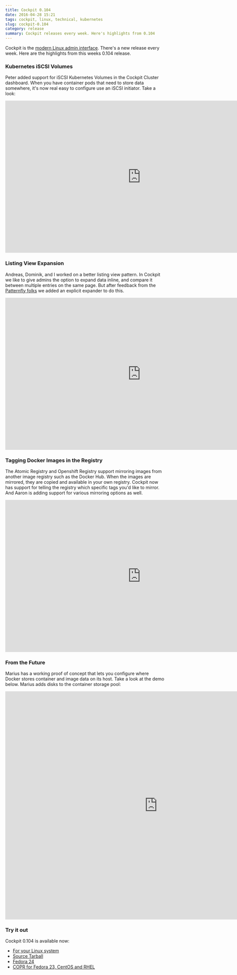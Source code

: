 ```yaml
---
title: Cockpit 0.104
date: 2016-04-28 15:21
tags: cockpit, linux, technical, kubernetes
slug: cockpit-0.104
category: release
summary: Cockpit releases every week. Here's highlights from 0.104
---
```


Cockpit is the [modern Linux admin interface](http://cockpit-project.org/). There's a new release every week. Here are the highlights from this weeks 0.104 release.


### Kubernetes iSCSI Volumes

Peter added support for iSCSI Kubernetes Volumes in the Cockpit Cluster dashboard. When you
have container pods that need to store data somewhere, it's now real easy to configure use
an iSCSI initiator. Take a look:

<iframe width="853" height="480" src="https://www.youtube.com/embed/ytNGsIDYNSQ" frameborder="0" allowfullscreen></iframe>


### Listing View Expansion

Andreas, Dominik, and I worked on a better listing view pattern. In Cockpit we like to give
admins the option to expand data inline, and compare it between multiple entries on the same
page. But after feedback from the [Patternfly folks](https://www.patternfly.org/) we added an
explicit expander to do this.

<iframe width="853" height="480" src="https://www.youtube.com/embed/myXr_hnr5Jg" frameborder="0" allowfullscreen></iframe>


### Tagging Docker Images in the Registry

The Atomic Registry and Openshift Registry support mirroring images from another image registry
such as the Docker Hub. When the images are mirrored, they are copied and available in your
own registry. Cockpit now has support for telling the registry which specific tags you'd like
to mirror. And Aaron is adding support for various mirroring options as well.

<iframe width="853" height="480" src="https://www.youtube.com/embed/MJzqob5AYI8" frameborder="0" allowfullscreen></iframe>


### From the Future

Marius has a working proof of concept that lets you configure where Docker stores container and image
data on its host. Take a look at the demo below. Marius adds disks to the container storage pool:

<iframe width="960" height="720" src="https://www.youtube.com/embed/9YiG4AY6HeY?rel=0" frameborder="0" allowfullscreen></iframe>


### Try it out

Cockpit 0.104 is available now:

 * [For your Linux system](http://cockpit-project.org/running.html)
 * [Source Tarball](https://github.com/cockpit-project/cockpit/releases/tag/0.104)
 * [Fedora 24](https://bodhi.fedoraproject.org/updates/cockpit-0.104-1.fc24)
 * [COPR for Fedora 23, CentOS and RHEL](https://copr.fedoraproject.org/coprs/g/cockpit/cockpit-preview/)

